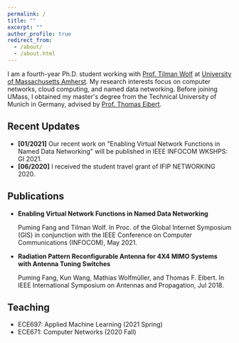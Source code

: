 ```yaml
---
permalink: /
title: ""
excerpt: ""
author_profile: true
redirect_from: 
  - /about/
  - /about.html
---
```


I am a fourth-year Ph.D. student working with [Prof. Tilman Wolf](http://www.ecs.umass.edu/ece/wolf/) at [University of Massachusetts Amherst](https://www.umass.edu/).  My research interests focus on computer networks, cloud computing, and named data networking.  Before joining UMass, I obtained my master's degree from the Technical University of Munich in Germany, advised by [Prof. Thomas Eibert](https://www.ei.tum.de/en/hft/people/professors/prof-dr-ing-thomas-eibert/prof-dr-ing-thomas-eibert/). 

## Recent Updates
* **[01/2021]** Our recent work on "Enabling Virtual Network Functions in Named Data Networking" will be published in IEEE INFOCOM WKSHPS: GI 2021.
* **[06/2020]** I received the student travel grant of IFIP NETWORKING 2020.  

## Publications
* **Enabling Virtual Network Functions in Named Data Networking**

  Puming Fang and Tilman Wolf. In Proc. of the Global Internet Symposium (GIS) in conjunction with the IEEE Conference on Computer Communications (INFOCOM), May    2021.
* **Radiation Pattern Reconfigurable Antenna for 4X4 MIMO Systems with Antenna Tuning Switches**

  Puming Fang, Kun Wang, Mathias Wolfmüller, and Thomas F. Eibert. In IEEE International Symposium on Antennas and Propagation, Jul 2018. 


## Teaching
* ECE697: Applied Machine Learning (2021 Spring)
* ECE671: Computer Networks (2020 Fall)




